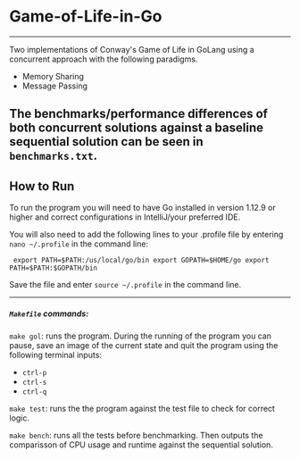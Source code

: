 # Game-of-Life-in-Go
------------------

Two implementations of Conway's Game of Life in GoLang using a concurrent approach with the following paradigms.
- Memory Sharing
- Message Passing

The benchmarks/performance differences of both concurrent solutions against a baseline sequential solution can be seen in
`benchmarks.txt`.
-----------

How to Run
------------
To run the program you will need to have Go installed in version 1.12.9 or higher and correct configurations in IntelliJ/your preferred IDE.

You will also need to add the following lines to your .profile file by entering `nano ~/.profile` in the command line:
 
 
 `
  export PATH=$PATH:/us/local/go/bin
  export GOPATH=$HOME/go
  export PATH=$PATH:$GOPATH/bin`
  


Save the file and enter `source ~/.profile` in the command line.

--------------

##### `Makefile` commands:

`make gol`: runs the program. During the running of the program you can pause, save an image of the current state and quit the program using the following terminal inputs:
- `ctrl-p`
- `ctrl-s`
- `ctrl-q`


`make test`: runs the the program against the test file to check for correct logic.


`make bench`: runs all the tests before benchmarking. Then outputs the comparisson of CPU usage and runtime against the sequential solution.
